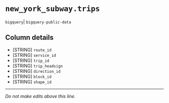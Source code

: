 # `new_york_subway.trips`
`bigquery`| `bigquery-public-data`

## Column details
* [STRING]    `route_id`
* [STRING]    `service_id`
* [STRING]    `trip_id`
* [STRING]    `trip_headsign`
* [STRING]    `direction_id`
* [STRING]    `block_id`
* [STRING]    `shape_id`

-------------------------------------------------------------------------------
*Do not make edits above this line.*
